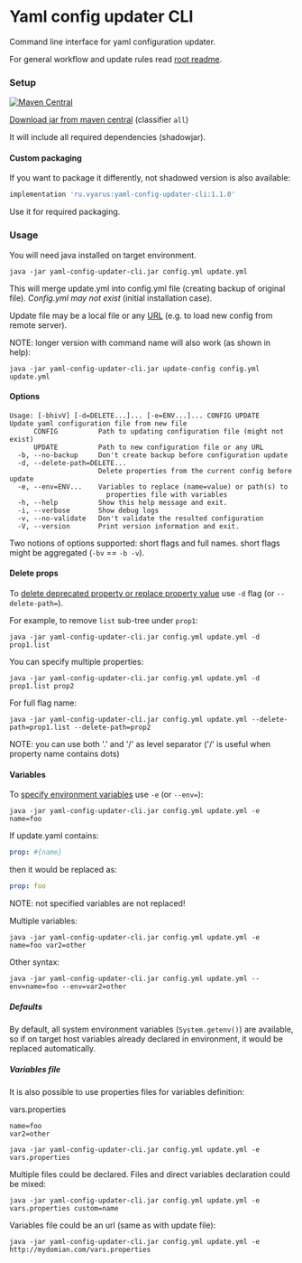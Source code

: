 # Yaml config updater CLI

Command line interface for yaml configuration updater.

For general workflow and update rules read [root readme](../../../).

### Setup

[![Maven Central](https://img.shields.io/maven-central/v/ru.vyarus/yaml-config-updater-cli.svg?style=flat)](https://maven-badges.herokuapp.com/maven-central/ru.vyarus/yaml-config-updater-cli)

[Download jar from maven central](https://repo1.maven.org/maven2/ru/vyarus/yaml-config-updater-cli/1.1.0/) (classifier `all`)

It will include all required dependencies (shadowjar).

#### Custom packaging

If you want to package it differently, not shadowed version is also available:

```groovy
implementation 'ru.vyarus:yaml-config-updater-cli:1.1.0'
```

Use it for required packaging.

### Usage

You will need java installed on target environment.

```
java -jar yaml-config-updater-cli.jar config.yml update.yml
```

This will merge update.yml into config.yml file (creating backup of original file). 
*Config.yml may not exist* (initial installation case).

Update file may be a local file or any [URL](https://docs.oracle.com/javase/7/docs/api/java/net/URL.html)
(e.g. to load new config from remote server).

NOTE: longer version with command name will also work (as shown in help):

```
java -jar yaml-config-updater-cli.jar update-config config.yml update.yml
```

#### Options

```
Usage: [-bhivV] [-d=DELETE...]... [-e=ENV...]... CONFIG UPDATE
Update yaml configuration file from new file
      CONFIG          Path to updating configuration file (might not exist)
      UPDATE          Path to new configuration file or any URL
  -b, --no-backup     Don't create backup before configuration update
  -d, --delete-path=DELETE...
                      Delete properties from the current config before update
  -e, --env=ENV...    Variables to replace (name=value) or path(s) to
                        properties file with variables
  -h, --help          Show this help message and exit.
  -i, --verbose       Show debug logs
  -v, --no-validate   Don't validate the resulted configuration
  -V, --version       Print version information and exit.
```

Two notions of options supported: short flags and full names. 
short flags might be aggregated (`-bv` == `-b -v`).

#### Delete props

To [delete deprecated property or replace property value](../yaml-config-updater#delete-props)
use `-d` flag (or `--delete-path=`).

For example, to remove `list` sub-tree under `prop1`:

```
java -jar yaml-config-updater-cli.jar config.yml update.yml -d prop1.list
```

You can specify multiple properties:

```
java -jar yaml-config-updater-cli.jar config.yml update.yml -d prop1.list prop2 
```

For full flag name:

```
java -jar yaml-config-updater-cli.jar config.yml update.yml --delete-path=prop1.list --delete-path=prop2
```

NOTE: you can use both '.' and '/' as level separator ('/' is useful when property name contains dots)

#### Variables

To [specify environment variables](../yaml-config-updater#env-vars) use `-e` (or `--env=`):

```
java -jar yaml-config-updater-cli.jar config.yml update.yml -e name=foo
```

If update.yaml contains:

```yaml
prop: #{name}
```

then it would be replaced as:

```yaml
prop: foo
```

NOTE: not specified variables are not replaced!

Multiple variables:

```
java -jar yaml-config-updater-cli.jar config.yml update.yml -e name=foo var2=other
```

Other syntax:

```
java -jar yaml-config-updater-cli.jar config.yml update.yml --env=name=foo --env=var2=other
```

##### Defaults

By default, all system environment variables (`System.getenv()`) are available, 
so if on target host variables already declared in environment, it would be replaced automatically.

##### Variables file

It is also possible to use properties files for variables definition:

vars.properties

```properties
name=foo
var2=other
```

```
java -jar yaml-config-updater-cli.jar config.yml update.yml -e vars.properties
```

Multiple files could be declared. Files and direct variables declaration could be mixed:

```
java -jar yaml-config-updater-cli.jar config.yml update.yml -e vars.properties custom=name
```

Variables file could be an url (same as with update file):

```
java -jar yaml-config-updater-cli.jar config.yml update.yml -e http://mydomian.com/vars.properties
```